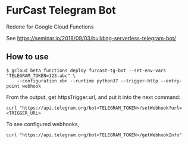 # FurCast Telegram Bot

Redone for Google Cloud Functions

See https://seminar.io/2018/09/03/building-serverless-telegram-bot/

## How to use

```
$ gcloud beta functions deploy furcast-tg-bot --set-env-vars "TELEGRAM_TOKEN=123:abc" \
    --configuration xbn --runtime python37 --trigger-http --entry-point webhook
```
From the output, get httpsTrigger.url, and put it into the next command:
```
curl "https://api.telegram.org/bot<TELEGRAM_TOKEN>/setWebhook?url=<TRIGGER_URL>
```
To see configured webhooks,
```
curl "https://api.telegram.org/bot<TELEGRAM_TOKEN>/getWebhookInfo"
```
